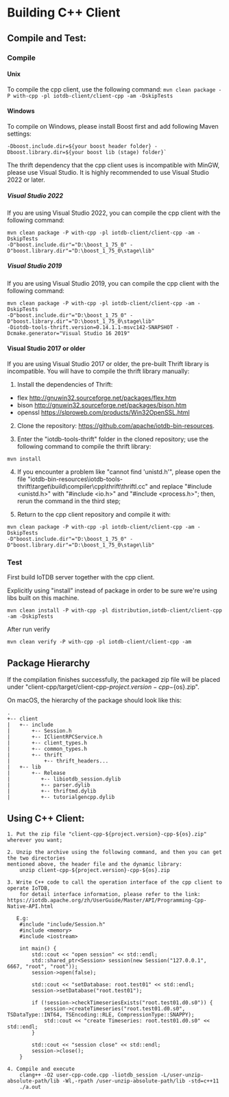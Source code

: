 <!--

    Licensed to the Apache Software Foundation (ASF) under one
    or more contributor license agreements.  See the NOTICE file
    distributed with this work for additional information
    regarding copyright ownership.  The ASF licenses this file
    to you under the Apache License, Version 2.0 (the
    "License"); you may not use this file except in compliance
    with the License.  You may obtain a copy of the License at

        http://www.apache.org/licenses/LICENSE-2.0

    Unless required by applicable law or agreed to in writing,
    software distributed under the License is distributed on an
    "AS IS" BASIS, WITHOUT WARRANTIES OR CONDITIONS OF ANY
    KIND, either express or implied.  See the License for the
    specific language governing permissions and limitations
    under the License.

-->
# Building C++ Client

## Compile and Test:

### Compile

#### Unix
To compile the cpp client, use the following command:
`mvn clean package -P with-cpp -pl iotdb-client/client-cpp -am -DskipTests`

#### Windows
To compile on Windows, please install Boost first and add following Maven
settings:
```
-Dboost.include.dir=${your boost header folder} -Dboost.library.dir=${your boost lib (stage) folder}` 
```

The thrift dependency that the cpp client uses is incompatible with MinGW, please use Visual 
Studio. It is highly recommended to use Visual Studio 2022 or later.

##### Visual Studio 2022
If you are using Visual Studio 2022, you can compile the cpp client with the following command:

```
mvn clean package -P with-cpp -pl iotdb-client/client-cpp -am -DskipTests
-D"boost.include.dir"="D:\boost_1_75_0" -D"boost.library.dir"="D:\boost_1_75_0\stage\lib"
```

##### Visual Studio 2019
If you are using Visual Studio 2019, you can compile the cpp client with the following command:

```
mvn clean package -P with-cpp -pl iotdb-client/client-cpp -am -DskipTests
-D"boost.include.dir"="D:\boost_1_75_0" -D"boost.library.dir"="D:\boost_1_75_0\stage\lib"
-Diotdb-tools-thrift.version=0.14.1.1-msvc142-SNAPSHOT -Dcmake.generator="Visual Studio 16 2019"
```

#### Visual Studio 2017 or older
If you are using Visual Studio 2017 or older, the pre-built Thrift library is incompatible. You 
will have to compile the thrift library manually:

1. Install the dependencies of Thrift:
* flex http://gnuwin32.sourceforge.net/packages/flex.htm
* bison http://gnuwin32.sourceforge.net/packages/bison.htm
* openssl https://slproweb.com/products/Win32OpenSSL.html

2. Clone the repository: https://github.com/apache/iotdb-bin-resources.

3. Enter the "iotdb-tools-thrift" folder in the cloned repository; use the following command to 
   compile the thrift library:

`mvn install`

4. If you encounter a problem like "cannot find 'unistd.h'", please open the file
"iotdb-bin-resources\iotdb-tools-thrift\target\build\compiler\cpp\thrift\thriftl.cc" and replace
"#include <unistd.h>" with "#include <io.h>" and "#include <process.h>"; then, rerun the command 
   in the third step;

5. Return to the cpp client repository and compile it with:

```
mvn clean package -P with-cpp -pl iotdb-client/client-cpp -am -DskipTests
-D"boost.include.dir"="D:\boost_1_75_0" -D"boost.library.dir"="D:\boost_1_75_0\stage\lib"
```


### Test
First build IoTDB server together with the cpp client.

Explicitly using "install" instead of package in order to be sure we're using libs built on this 
machine.

`mvn clean install -P with-cpp -pl distribution,iotdb-client/client-cpp -am -DskipTests`

After run verify

`mvn clean verify -P with-cpp -pl iotdb-client/client-cpp -am`

## Package Hierarchy

If the compilation finishes successfully, the packaged zip file will be placed under
"client-cpp/target/client-cpp-${project.version}-cpp-${os}.zip". 

On macOS, the hierarchy of the package should look like this:
```
.
+-- client
|   +-- include
|       +-- Session.h
|       +-- IClientRPCService.h
|       +-- client_types.h
|       +-- common_types.h
|       +-- thrift
|           +-- thrift_headers...
|   +-- lib
|       +-- Release
|          +-- libiotdb_session.dylib
|          +-- parser.dylib
|          +-- thriftmd.dylib
|          +-- tutorialgencpp.dylib
```

## Using C++ Client:
```
1. Put the zip file "client-cpp-${project.version}-cpp-${os}.zip" wherever you want;

2. Unzip the archive using the following command, and then you can get the two directories 
mentioned above, the header file and the dynamic library:
    unzip client-cpp-${project.version}-cpp-${os}.zip

3. Write C++ code to call the operation interface of the cpp client to operate IoTDB,
    for detail interface information, please refer to the link: https://iotdb.apache.org/zh/UserGuide/Master/API/Programming-Cpp-Native-API.html

   E.g:
    #include "include/Session.h"
    #include <memory>
    #include <iostream>

    int main() {
        std::cout << "open session" << std::endl;
        std::shared_ptr<Session> session(new Session("127.0.0.1", 6667, "root", "root"));
        session->open(false);

        std::cout << "setDatabase: root.test01" << std::endl;
        session->setDatabase("root.test01");

        if (!session->checkTimeseriesExists("root.test01.d0.s0")) {
            session->createTimeseries("root.test01.d0.s0", TSDataType::INT64, TSEncoding::RLE, CompressionType::SNAPPY);
            std::cout << "create Timeseries: root.test01.d0.s0" << std::endl;
        }

        std::cout << "session close" << std::endl;
        session->close();
    }

4. Compile and execute
    clang++ -O2 user-cpp-code.cpp -liotdb_session -L/user-unzip-absolute-path/lib -Wl,-rpath /user-unzip-absolute-path/lib -std=c++11
    ./a.out
```
